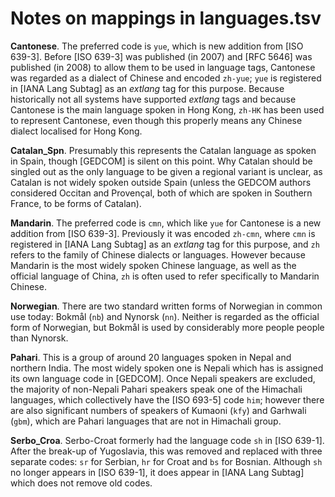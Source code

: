 Notes on mappings in languages.tsv
==================================

**Cantonese**.   The preferred code is `yue`, which is new addition from
[ISO 639-3].  Before [ISO 639-3] was published (in 2007) and [RFC 5646]
was published (in 2008) to allow them to be used in language tags,
Cantonese was regarded as a dialect of Chinese and encoded `zh-yue`;
`yue` is registered in [IANA Lang Subtag] as an *extlang* tag for this
purpose.  Because historically not all systems have supported *extlang*
tags and because Cantonese is the main language spoken in Hong Kong,
`zh-HK` has been used to represent Cantonese, even though this properly
means any Chinese dialect localised for Hong Kong.

**Catalan_Spn**.  Presumably this represents the Catalan language as
spoken in Spain, though [GEDCOM] is silent on this point.  Why Catalan
should be singled out as the only language to be given a regional
variant is unclear, as Catalan is not widely spoken outside Spain
(unless the GEDCOM authors considered Occitan and Provençal, both of
which are spoken in Southern France, to be forms of Catalan).

**Mandarin**.  The preferred code is `cmn`, which like `yue` for
Cantonese is a new addition from [ISO 639-3].  Previously it was encoded
`zh-cmn`, where `cmn` is registered in [IANA Lang Subtag] as an
*extlang* tag for this purpose, and `zh` refers to the family of Chinese
dialects or languages.  However because Mandarin is the most widely
spoken Chinese language, as well as the official language of China, `zh`
is often used to refer specifically to Mandarin Chinese.

**Norwegian**.  There are two standard written forms of Norwegian in
common use today: Bokmål (`nb`) and Nynorsk (`nn`).  Neither is regarded
as the official form of Norwegian, but Bokmål is used by considerably
more people people than Nynorsk.

**Pahari**.  This is a group of around 20 languages spoken in Nepal and
northern India.  The most widely spoken one is Nepali which has is
assigned its own language code in [GEDCOM].  Once Nepali speakers are
excluded, the majority of non-Nepali Pahari speakers speak one of the
Himachali languages, which collectively have the [ISO 693-5] code `him`;
however there are also significant numbers of speakers of Kumaoni
(`kfy`) and Garhwali (`gbm`), which are Pahari languages that are not in
Himachali group.

**Serbo_Croa**.  Serbo-Croat formerly had the language code `sh` in [ISO
639-1].  After the break-up of Yugoslavia, this was removed and replaced
with three separate codes: `sr` for Serbian, `hr` for Croat and `bs` for
Bosnian.  Although `sh` no longer appears in [ISO 639-1], it does appear
in [IANA Lang Subtag] which does not remove old codes. 
